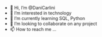 - 👋 Hi, I’m @DaniCarlini
- 👀 I’m interested in technology
- 🌱 I’m currently learning SQL, Python
- 💞️ I’m looking to collaborate on any project
- 📫 How to reach me ...

<!---
DaniCarlini/DaniCarlini is a ✨ special ✨ repository because its `README.md` (this file) appears on your GitHub profile.
You can click the Preview link to take a look at your changes.
--->
